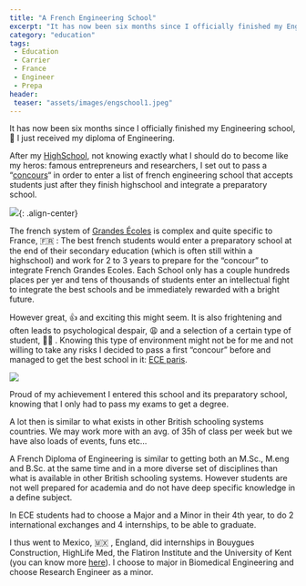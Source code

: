 ```yaml
---
title: "A French Engineering School"
excerpt: "It has now been six months since I officially finished my Engineering school, 🏫 I just received my diploma of Engineering."
category: "education"
tags:
 - Education
 - Carrier
 - France
 - Engineer
 - Prepa
header:
 teaser: "assets/images/engschool1.jpeg"
---
```


It has now been six months since I officially finished my Engineering school, 🏫 I just received my diploma of Engineering.

After my [HighSchool](http://www.janson-de-sailly.fr/), not knowing exactly what I should do to become like my heros: famous entrepreneurs and researchers, I set out to pass a “[concours](https://www.concoursavenir.fr/)“ in order to enter a list of french engineering school that accepts students just after they finish highschool and integrate a preparatory school.

![](https://cdn-images-1.medium.com/max/2000/1*FnZR2lyUlB7lqriEr2x3AA.jpeg){: .align-center}

The french system of [Grandes Écoles](https://en.wikipedia.org/wiki/Grandes_%C3%A9coles) is complex and quite specific to France, 🇫🇷 : The best french students would enter a preparatory school at the end of their secondary education (which is often still within a highschool) and work for 2 to 3 years to prepare for the “concour” to integrate French Grandes Ecoles. Each School only has a couple hundreds places per yer and tens of thousands of students enter an intellectual fight to integrate the best schools and be immediately rewarded with a bright future.

However great, 👍 and exciting this might seem. It is also frightening and often leads to psychological despair, 😩 and a selection of a certain type of student, 👩‍🎓 . Knowing this type of environment might not be for me and not willing to take any risks I decided to pass a first “concour” before and managed to get the best school in it: [ECE paris](https://www.ece.fr/ecole-ingenieur/).

![](https://cdn-images-1.medium.com/max/2000/1*I2mjypLLHp6wlY_ocRa_wA.jpeg)

Proud of my achievement I entered this school and its preparatory school, knowing that I only had to pass my exams to get a degree.

A lot then is similar to what exists in other British schooling systems countries. We may work more with an avg. of 35h of class per week but we have also loads of events, funs etc…

A French Diploma of Engineering is similar to getting both an M.Sc., M.eng and B.Sc. at the same time and in a more diverse set of disciplines than what is available in other British schooling systems. However students are not well prepared for academia and do not have deep specific knowledge in a define subject.

In ECE students had to choose a Major and a Minor in their 4th year, to do 2 international exchanges and 4 internships, to be able to graduate.

I thus went to Mexico, 🇲🇽 , England, did internships in Bouygues Construction, HighLife Med, the Flatiron Institute and the University of Kent (you can know more [here](http://www.jkobject.com)). I choose to major in Biomedical Engineering and choose Research Engineer as a minor.
